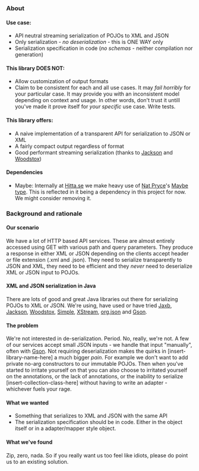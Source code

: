 ### About

#### Use case:
* API neutral streaming serialization of POJOs to XML and JSON
* Only serialization - _no deserialization_ - this is ONE WAY only
* Serialization specification in code (_no schemas_ - neither compilation nor generation)

#### This library DOES NOT:
* Allow customization of output formats
* Claim to be consistent for each and all use cases. It may _fail horribly_ for your particular case. It may provide you with an inconsistent model depending on context and usage. In other words, don't trust it untill you've made it prove itself for _your specific_ use case. Write tests.

#### This library offers:
* A naive implementation of a transparent API for serialization to JSON or XML
* A fairly compact output regardless of format
* Good performant streaming serialization (thanks to [Jackson](http://jackson.codehaus.org/) and [Woodstox](http://woodstox.codehaus.org/))

#### Dependencies
* Maybe: Internally at [Hitta.se](http://www.hitta.se/) we make heavy use of [Nat Pryce](http://www.natpryce.com/)'s [Maybe type](https://github.com/npryce/maybe-java). This is reflected in it being a dependency in this project for now. We might consider removing it.

### Background and rationale

#### Our scenario
We have a lot of HTTP based API services. These are almost entirely accessed using GET with various path and query parameters. They produce a response in either XML or JSON depending on the clients accept header or file extension (.xml and .json). They need to serialize transparently to JSON and XML, they need to be efficient and they _never_ need to deserialize XML or JSON input to POJOs.

#### XML and JSON serialization in Java
There are lots of good and great Java libraries out there for serializing POJOs to XML or JSON. We're using, have used or have tried [Jaxb](http://jaxb.java.net/), [Jackson](http://jackson.codehaus.org/), [Woodstox](http://woodstox.codehaus.org/), [Simple](http://simple.sourceforge.net/), [XStream](http://xstream.codehaus.org/), [org.json](http://www.json.org/java/index.html) and [Gson](http://code.google.com/p/google-gson/).

#### The problem
We're not interested in de-serialization. Period. No, really, we're not. A few of our services accept small JSON inputs - we handle that input "manually", often with [Gson](http://code.google.com/p/google-gson/).
Not requiring deserialization makes the quirks in [insert-library-name-here] a much bigger _pain_. For example we don't want to add private no-arg constructors to our immutable POJOs. Then when you've started to irritate yourself on that you can also choose to irritated yourself on the annotations, or the lack of annotations, or the inability to serialize [insert-collection-class-here] without having to write an adapter - whichever fuels your rage.

#### What we wanted
* Something that serializes to XML and JSON with the same API
* The serialization specification should be in code. Either in the object itself or in a adapter/mapper style object.

#### What we've found
Zip, zero, nada. So if you really want us too feel like idiots, please do point us to an existing solution.
